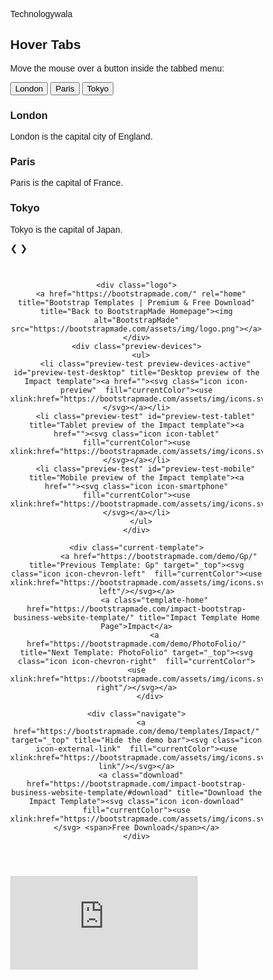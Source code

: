  Technologywala
 
 

<html lang="en">

<head>
  <meta charset="utf-8">
  <meta content="width=device-width, initial-scale=1.0" name="viewport">

  <title>the learing digitel marketing</title>
  <meta name="robots" content="noindex, nofollow">
  <meta content="" name="description">
  <meta content="" name="keywords">

 


<html>
<head>
<meta name="viewport" content="width=device-width, initial-scale=1">
<style>
* {box-sizing: border-box}
body {font-family: "Lato", sans-serif;}

/* Style the tab */
.tab {
  float: left;
  border: 1px solid #ccc;
  background-color: #f1f1f1;
  width: 30%;
  height: 300px;
}

/* Style the buttons inside the tab */
.tab button {
  display: block;
  background-color: inherit;
  color: black;
  padding: 22px 16px;
  width: 100%;
  border: none;
  outline: none;
  text-align: left;
  cursor: pointer;
  font-size: 17px;
}

/* Change background color of buttons on hover */
.tab button:hover {
  background-color: #ddd;
}

/* Create an active/current "tab button" class */
.tab button.active {
  background-color: #ccc;
}

/* Style the tab content */
.tabcontent {
  float: left;
  padding: 0px 12px;
  border: 1px solid #ccc;
  width: 70%;
  border-left: none;
  height: 300px;
  display: none;
}

/* Clear floats after the tab */
.clearfix::after {
  content: "";
  clear: both;
  display: table;
}
</style>
</head>
<body>

<h2>Hover Tabs</h2>
<p>Move the mouse over a button inside the tabbed menu:</p>

<div class="tab">
  <button class="tablinks" onmouseover="openCity(event, 'London')">London</button>
  <button class="tablinks" onmouseover="openCity(event, 'Paris')">Paris</button>
  <button class="tablinks" onmouseover="openCity(event, 'Tokyo')">Tokyo</button>
</div>

<div id="London" class="tabcontent">
  <h3>London</h3>
  <p>London is the capital city of England.</p>
</div>

<div id="Paris" class="tabcontent">
  <h3>Paris</h3>
  <p>Paris is the capital of France.</p> 
</div>

<div id="Tokyo" class="tabcontent">
  <h3>Tokyo</h3>
  <p>Tokyo is the capital of Japan.</p>
</div>

<div class="clearfix"></div>

<script>
function openCity(evt, cityName) {
  var i, tabcontent, tablinks;
  tabcontent = document.getElementsByClassName("tabcontent");
  for (i = 0; i < tabcontent.length; i++) {
    tabcontent[i].style.display = "none";
  }
  tablinks = document.getElementsByClassName("tablinks");
  for (i = 0; i < tablinks.length; i++) {
    tablinks[i].className = tablinks[i].className.replace(" active", "");
  }
  document.getElementById(cityName).style.display = "block";
  evt.currentTarget.className += " active";
}
</script>
   
</body>
</html> 

<!DOCTYPE html>
<html>
<head>
<meta name="viewport" content="width=device-width, initial-scale=1">
<style>
* {box-sizing: border-box}
body {font-family: Verdana, sans-serif; margin:0}
.mySlides {display: none}
img {vertical-align: middle;}

/* Slideshow container */
.slideshow-container {
  max-width: 1000px;
  position: relative;
  margin: auto;
}

/* Next & previous buttons */
.prev, .next {
  cursor: pointer;
  position: absolute;
  top: 50%;
  width: auto;
  padding: 16px;
  margin-top: -22px;
  color: white;
  font-weight: bold;
  font-size: 18px;
  transition: 0.6s ease;
  border-radius: 0 3px 3px 0;
  user-select: none;
}

/* Position the "next button" to the right */
.next {
  right: 0;
  border-radius: 3px 0 0 3px;
}

/* On hover, add a black background color with a little bit see-through */
.prev:hover, .next:hover {
  background-color: rgba(0,0,0,0.8);
}

/* Caption text */
.text {
  color: #f2f2f2;
  font-size: 15px;
  padding: 8px 12px;
  position: absolute;
  bottom: 8px;
  width: 100%;
  text-align: center;
}

/* Number text (1/3 etc) */
.numbertext {
  color: #f2f2f2;
  font-size: 12px;
  padding: 8px 12px;
  position: absolute;
  top: 0;
}

/* The dots/bullets/indicators */
.dot {
  cursor: pointer;
  height: 15px;
  width: 15px;
  margin: 0 2px;
  background-color: #bbb;
  border-radius: 50%;
  display: inline-block;
  transition: background-color 0.6s ease;
}

.active, .dot:hover {
  background-color: #717171;
}

/* Fading animation */
.fade {
  animation-name: fade;
  animation-duration: 1.5s;
}

@keyframes fade {
  from {opacity: .4} 
  to {opacity: 1}
}

/* On smaller screens, decrease text size */
@media only screen and (max-width: 300px) {
  .prev, .next,.text {font-size: 11px}
}
</style>
</head>
<body>

<div class="slideshow-container">

<div class="mySlides fade">
  <div class="numbertext">1 / 3</div>
  <img src="img_nature_wide.jpg" style="width:100%">
  <div class="text">Caption Text</div>
</div>

<div class="mySlides fade">
  <div class="numbertext">2 / 3</div>
  <img src="img_snow_wide.jpg" style="width:100%">
  <div class="text">Caption Two</div>
</div>

<div class="mySlides fade">
  <div class="numbertext">3 / 3</div>
  <img src="img_mountains_wide.jpg" style="width:100%">
  <div class="text">Caption Three</div>
</div>

<a class="prev" onclick="plusSlides(-1)">❮</a>
<a class="next" onclick="plusSlides(1)">❯</a>

</div>
<br>

<div style="text-align:center">
  <span class="dot" onclick="currentSlide(1)"></span> 
  <span class="dot" onclick="currentSlide(2)"></span> 
  <span class="dot" onclick="currentSlide(3)"></span> 
</div>

<script>
let slideIndex = 1;
showSlides(slideIndex);

function plusSlides(n) {
  showSlides(slideIndex += n);
}

function currentSlide(n) {
  showSlides(slideIndex = n);
}

function showSlides(n) {
  let i;
  let slides = document.getElementsByClassName("mySlides");
  let dots = document.getElementsByClassName("dot");
  if (n > slides.length) {slideIndex = 1}    
  if (n < 1) {slideIndex = slides.length}
  for (i = 0; i < slides.length; i++) {
    slides[i].style.display = "none";  
  }
  for (i = 0; i < dots.length; i++) {
    dots[i].className = dots[i].className.replace(" active", "");
  }
  slides[slideIndex-1].style.display = "block";  
  dots[slideIndex-1].className += " active";
}
</script>

</body>
</html> 


<html>

<head>
  <meta charset="UTF-8">
  <meta name="viewport" content="width=device-width, initial-scale=1.0">
  <title>Impact Bootstrap Template Demo</title>
  <meta name="robots" content="noindex, nofollow">
    <link rel="stylesheet" href="https://bootstrapmade.com/assets/css/demo.css?v=5.0">
  </head>

<body>
  <header id="header">

    <div class="logo">
      <a href="https://bootstrapmade.com/" rel="home" title="Bootstrap Templates | Premium & Free Download" title="Back to BootstrapMade Homepage"><img alt="BootstrapMade" src="https://bootstrapmade.com/assets/img/logo.png"></a>
    </div>
    <div class="preview-devices">
      <ul>
        <li class="preview-test preview-devices-active" id="preview-test-desktop" title="Desktop preview of the  Impact template"><a href=""><svg class="icon icon-preview"  fill="currentColor"><use xlink:href="https://bootstrapmade.com/assets/img/icons.svg#preview"/></svg></a></li>
        <li class="preview-test" id="preview-test-tablet" title="Tablet preview of the Impact template"><a href=""><svg class="icon icon-tablet"  fill="currentColor"><use xlink:href="https://bootstrapmade.com/assets/img/icons.svg#tablet"/></svg></a></li>
        <li class="preview-test" id="preview-test-mobile" title="Mobile preview of the Impact template"><a href=""><svg class="icon icon-smartphone"  fill="currentColor"><use xlink:href="https://bootstrapmade.com/assets/img/icons.svg#smartphone"/></svg></a></li>
      </ul>
    </div>

    <div class="current-template">
              <a href="https://bootstrapmade.com/demo/Gp/" title="Previous Template: Gp" target="_top"><svg class="icon icon-chevron-left"  fill="currentColor"><use xlink:href="https://bootstrapmade.com/assets/img/icons.svg#chevron-left"/></svg></a>
            <a class="template-home" href="https://bootstrapmade.com/impact-bootstrap-business-website-template/" title="Impact Template Home Page">Impact</a>
            <a href="https://bootstrapmade.com/demo/PhotoFolio/" title="Next Template: PhotoFolio" target="_top"><svg class="icon icon-chevron-right"  fill="currentColor"><use xlink:href="https://bootstrapmade.com/assets/img/icons.svg#chevron-right"/></svg></a>
          </div>
    
    <div class="navigate">
      <a href="https://bootstrapmade.com/demo/templates/Impact/" target="_top" title="Hide the demo bar"><svg class="icon icon-external-link"  fill="currentColor"><use xlink:href="https://bootstrapmade.com/assets/img/icons.svg#external-link"/></svg></a>
      <a class="download" href="https://bootstrapmade.com/impact-bootstrap-business-website-template/#download" title="Download the Impact Template"><svg class="icon icon-download"  fill="currentColor"><use xlink:href="https://bootstrapmade.com/assets/img/icons.svg#download"/></svg> <span>Free Download</span></a>
    </div>

  </header>


  <div id="preview">
    <iframe id="preview-frame" class="preview-desktop" src="https://bootstrapmade.com/demo/templates/Impact/" frameborder="0"></iframe>
  </div>
